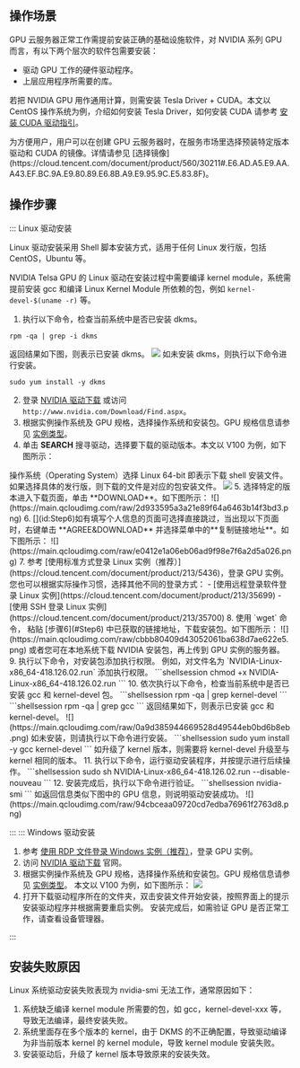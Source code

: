 ## 操作场景
GPU 云服务器正常工作需提前安装正确的基础设施软件，对 NVIDIA 系列 GPU 而言，有以下两个层次的软件包需要安装：
- 驱动 GPU 工作的硬件驱动程序。
- 上层应用程序所需要的库。

若把 NVIDIA GPU 用作通用计算，则需安装 Tesla Driver + CUDA。本文以 CentOS 操作系统为例，介绍如何安装 Tesla Driver，如何安装 CUDA 请参考 [安装 CUDA 驱动指引](https://cloud.tencent.com/document/product/560/8064)。

<dx-alert infotype="explain" title="">
为方便用户，用户可以在创建 GPU 云服务器时，在服务市场里选择预装特定版本驱动和 CUDA 的镜像。详情请参见 [选择镜像](https://cloud.tencent.com/document/product/560/30211#.E6.AD.A5.E9.AA.A43.EF.BC.9A.E9.80.89.E6.8B.A9.E9.95.9C.E5.83.8F)。
</dx-alert>




## 操作步骤

<dx-tabs>
::: Linux 驱动安装

Linux 驱动安装采用 Shell 脚本安装方式，适用于任何 Linux 发行版，包括 CentOS，Ubuntu 等。

NVIDIA Telsa GPU 的 Linux 驱动在安装过程中需要编译 kernel module，系统需提前安装 gcc 和编译 Linux Kernel Module 所依赖的包，例如 `kernel-devel-$(uname -r)` 等。

1. 执行以下命令，检查当前系统中是否已安装 dkms。
```shellsession
rpm -qa | grep -i dkms
```
返回结果如下图，则表示已安装 dkms。
![](https://main.qcloudimg.com/raw/ada786e81334e5a88f8c95e54ff42f18.png)
如未安装 dkms，则执行以下命令进行安装。
```shellsession
sudo yum install -y dkms
```
2. 登录 [NVIDIA 驱动下载](http://www.nvidia.com/Download/Find.aspx) 或访问 `http://www.nvidia.com/Download/Find.aspx`。
3. 根据实例操作系统及 GPU 规格，选择操作系统和安装包。GPU 规格信息请参见 [实例类型](https://cloud.tencent.com/document/product/560/19700)。
4. 单击 **SEARCH** 搜寻驱动，选择要下载的驱动版本。本文以 V100 为例，如下图所示：
<dx-alert infotype="notice" title="">
操作系统（Operating System）选择 Linux 64-bit 即表示下载 shell 安装文件。如果选择具体的发行版，则下载的文件是对应的包安装文件。
</dx-alert>
<img src="https://main.qcloudimg.com/raw/296039c584039388c7988c22fb0227a4.png"/>
5. 选择特定的版本进入下载页面，单击 **DOWNLOAD**。如下图所示：
![](https://main.qcloudimg.com/raw/2d933595a3a21e89f64a6463b14f3bd3.png)
6. [](id:Step6)如有填写个人信息的页面可选择直接跳过，当出现以下页面时，右键单击 **AGREE&DOWNLOAD** 并选择菜单中的**复制链接地址**。如下图所示：
![](https://main.qcloudimg.com/raw/e0412e1a06eb06ad9f98e7f6a2d5a026.png)
7. 参考 [使用标准方式登录 Linux 实例（推荐）](https://cloud.tencent.com/document/product/213/5436)，登录 GPU 实例。您也可以根据实际操作习惯，选择其他不同的登录方式：
	 - [使用远程登录软件登录 Linux 实例](https://cloud.tencent.com/document/product/213/35699)
	 - [使用 SSH 登录 Linux 实例](https://cloud.tencent.com/document/product/213/35700)
8. 使用 `wget` 命令， 粘贴 [步骤6](#Step6) 中已获取的链接地址，下载安装包。如下图所示：
![](https://main.qcloudimg.com/raw/cbbb80409d43052061ba638d7ae622e5.png)
或者您可在本地系统下载 NVIDIA 安装包，再上传到 GPU 实例的服务器。
9. 执行以下命令，对安装包添加执行权限。 例如，对文件名为 `NVIDIA-Linux-x86_64-418.126.02.run` 添加执行权限。
```shellsession
chmod +x NVIDIA-Linux-x86_64-418.126.02.run
```
10. 依次执行以下命令，检查当前系统中是否已安装 gcc 和 kernel-devel 包。
```shellsession
rpm -qa | grep kernel-devel
```
```shellsession
rpm -qa | grep gcc
```
返回结果如下，则表示已安装 gcc 和 kernel-devel。
![](https://main.qcloudimg.com/raw/0a9d385944669528d49544eb0bd6b8eb.png)
如未安装，则请执行以下命令进行安装。
```shellsession
sudo yum install -y gcc kernel-devel
```
<dx-alert infotype="notice" title="">
如升级了 kernel 版本，则需要将 kernel-devel 升级至与 kernel 相同的版本。
</dx-alert>
11. 执行以下命令，运行驱动安装程序，并按提示进行后续操作。
```shellsession
sudo sh NVIDIA-Linux-x86_64-418.126.02.run  --disable-nouveau
```
12. 安装完成后，执行以下命令进行验证。
```shellsession
nvidia-smi
```
如返回信息类似下图中的 GPU 信息，则说明驱动安装成功。
![](https://main.qcloudimg.com/raw/94cbceaa09720cd7edba76961f2763d8.png)



:::
::: Windows 驱动安装

1. 参考 [使用 RDP 文件登录 Windows 实例（推荐）](https://cloud.tencent.com/document/product/213/5435)，登录 GPU 实例。
2. 访问 [NVIDIA 驱动下载](http://www.nvidia.com/Download/Find.aspx) 官网。
3. 根据实例操作系统及 GPU 规格，选择操作系统和安装包。GPU 规格信息请参见 [实例类型](https://cloud.tencent.com/document/product/560/19700)。
本文以 V100 为例，如下图所示：
![](https://main.qcloudimg.com/raw/222b7f9fa96b269a9c6c0b6b5781d048.png)
4. 打开下载驱动程序所在的文件夹，双击安装文件开始安装，按照界面上的提示安装驱动程序并根据需要重启实例。
安装完成后，如需验证 GPU 是否正常工作，请查看设备管理器。


:::
</dx-tabs>




## 安装失败原因
Linux 系统驱动安装失败表现为 nvidia-smi 无法工作，通常原因如下：
1. 系统缺乏编译 kernel module 所需要的包，如 gcc，kernel-devel-xxx 等，导致无法编译，最终安装失败。
2. 系统里面存在多个版本的 kernel，由于 DKMS 的不正确配置，导致驱动编译为非当前版本 kernel 的 kernel module，导致 kernel module 安装失败。
3. 安装驱动后，升级了 kernel 版本导致原来的安装失效。
